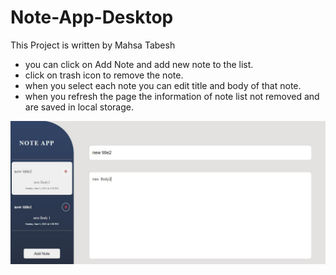 # Note-App-Desktop
 This Project is written by Mahsa Tabesh

* you can click on Add Note and add new note to the list.  
* click on trash icon to remove the note.
* when you select each note you can edit title and body of that note.
* when you refresh the page the information of note list not removed and are saved in local storage.
 
<img src="p1.JPG" width="700"/>
